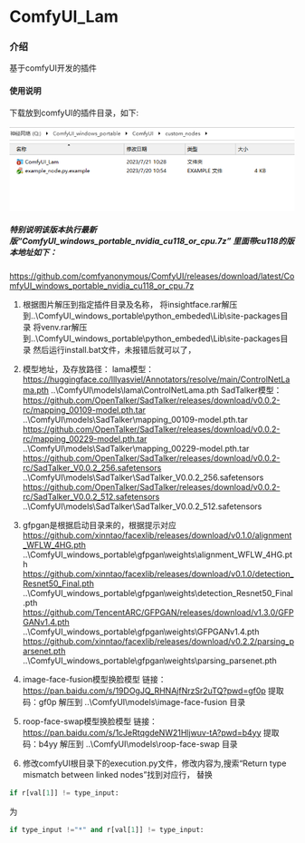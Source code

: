 # ComfyUI_Lam

### 介绍
基于comfyUI开发的插件

#### 使用说明
下载放到comfyUI的插件目录，如下:

![Alt text](解压存放路径及名称.png)

##### 特别说明该版本执行最新版“ComfyUI_windows_portable_nvidia_cu118_or_cpu.7z” 里面带cu118的版本地址如下：
https://github.com/comfyanonymous/ComfyUI/releases/download/latest/ComfyUI_windows_portable_nvidia_cu118_or_cpu.7z

1. 根据图片解压到指定插件目录及名称，
将insightface.rar解压到..\ComfyUI_windows_portable\python_embeded\Lib\site-packages目录
将venv.rar解压到..\ComfyUI_windows_portable\python_embeded\Lib\site-packages目录
然后运行install.bat文件，未报错后就可以了，

2. 模型地址，及存放路径：
lama模型：
https://huggingface.co/lllyasviel/Annotators/resolve/main/ControlNetLama.pth  ..\ComfyUI\models\lama\ControlNetLama.pth
SadTalker模型：
https://github.com/OpenTalker/SadTalker/releases/download/v0.0.2-rc/mapping_00109-model.pth.tar ..\ComfyUI\models\SadTalker\mapping_00109-model.pth.tar
https://github.com/OpenTalker/SadTalker/releases/download/v0.0.2-rc/mapping_00229-model.pth.tar ..\ComfyUI\models\SadTalker\mapping_00229-model.pth.tar
https://github.com/OpenTalker/SadTalker/releases/download/v0.0.2-rc/SadTalker_V0.0.2_256.safetensors ..\ComfyUI\models\SadTalker\SadTalker_V0.0.2_256.safetensors
https://github.com/OpenTalker/SadTalker/releases/download/v0.0.2-rc/SadTalker_V0.0.2_512.safetensors ..\ComfyUI\models\SadTalker\SadTalker_V0.0.2_512.safetensors

3. gfpgan是根据启动目录来的，根据提示对应
https://github.com/xinntao/facexlib/releases/download/v0.1.0/alignment_WFLW_4HG.pth ..\ComfyUI_windows_portable\gfpgan\weights\alignment_WFLW_4HG.pth 
https://github.com/xinntao/facexlib/releases/download/v0.1.0/detection_Resnet50_Final.pth ..\ComfyUI_windows_portable\gfpgan\weights\detection_Resnet50_Final.pth 
https://github.com/TencentARC/GFPGAN/releases/download/v1.3.0/GFPGANv1.4.pth ..\ComfyUI_windows_portable\gfpgan\weights\GFPGANv1.4.pth 
https://github.com/xinntao/facexlib/releases/download/v0.2.2/parsing_parsenet.pth ..\ComfyUI_windows_portable\gfpgan\weights\parsing_parsenet.pth 

4. image-face-fusion模型换脸模型
链接：https://pan.baidu.com/s/19DOgJQ_RHNAjfNrzSr2uTQ?pwd=gf0p 
提取码：gf0p
解压到 ..\ComfyUI\models\image-face-fusion 目录

5. roop-face-swap模型换脸模型
链接：https://pan.baidu.com/s/1cJeRtqgdeNW21Hljwuv-tA?pwd=b4yy 
提取码：b4yy
解压到 ..\ComfyUI\models\roop-face-swap 目录


6. 修改comfyUI根目录下的execution.py文件，修改内容为,搜索“Return type mismatch between linked nodes”找到对应行，
替换
```python
if r[val[1]] != type_input:
```
为 
```python
if type_input !="*" and r[val[1]] != type_input:
```
